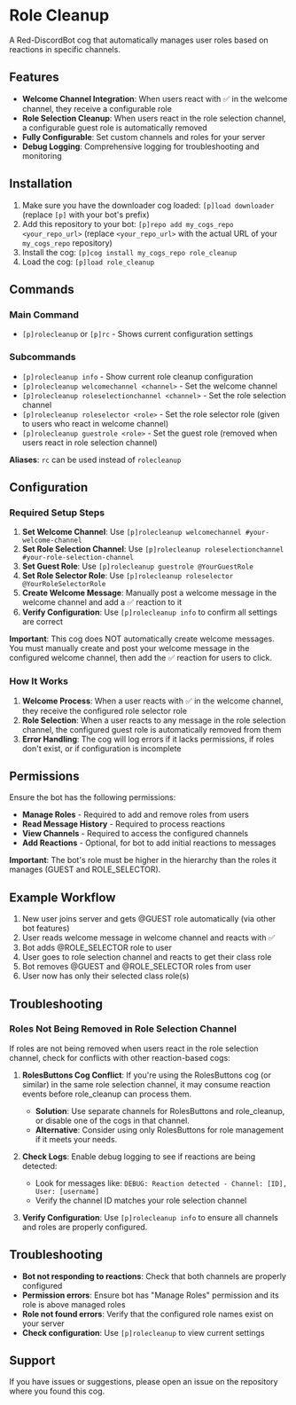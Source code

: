 # Role Cleanup

A Red-DiscordBot cog that automatically manages user roles based on reactions in specific channels.

## Features

- **Welcome Channel Integration**: When users react with ✅ in the welcome channel, they receive a configurable role
- **Role Selection Cleanup**: When users react in the role selection channel, a configurable guest role is automatically removed
- **Fully Configurable**: Set custom channels and roles for your server
- **Debug Logging**: Comprehensive logging for troubleshooting and monitoring

## Installation

1. Make sure you have the downloader cog loaded: `[p]load downloader` (replace `[p]` with your bot's prefix)
2. Add this repository to your bot: `[p]repo add my_cogs_repo <your_repo_url>` (replace `<your_repo_url>` with the actual URL of your `my_cogs_repo` repository)
3. Install the cog: `[p]cog install my_cogs_repo role_cleanup`
4. Load the cog: `[p]load role_cleanup`

## Commands

### Main Command
- `[p]rolecleanup` or `[p]rc` - Shows current configuration settings

### Subcommands
- `[p]rolecleanup info` - Show current role cleanup configuration
- `[p]rolecleanup welcomechannel <channel>` - Set the welcome channel
- `[p]rolecleanup roleselectionchannel <channel>` - Set the role selection channel
- `[p]rolecleanup roleselector <role>` - Set the role selector role (given to users who react in welcome channel)
- `[p]rolecleanup guestrole <role>` - Set the guest role (removed when users react in role selection channel)

**Aliases**: `rc` can be used instead of `rolecleanup`

## Configuration

### Required Setup Steps

1. **Set Welcome Channel**: Use `[p]rolecleanup welcomechannel #your-welcome-channel`
2. **Set Role Selection Channel**: Use `[p]rolecleanup roleselectionchannel #your-role-selection-channel`
3. **Set Guest Role**: Use `[p]rolecleanup guestrole @YourGuestRole`
4. **Set Role Selector Role**: Use `[p]rolecleanup roleselector @YourRoleSelectorRole`
5. **Create Welcome Message**: Manually post a welcome message in the welcome channel and add a ✅ reaction to it
6. **Verify Configuration**: Use `[p]rolecleanup info` to confirm all settings are correct

**Important**: This cog does NOT automatically create welcome messages. You must manually create and post your welcome message in the configured welcome channel, then add the ✅ reaction for users to click.

### How It Works

1. **Welcome Process**: When a user reacts with ✅ in the welcome channel, they receive the configured role selector role
2. **Role Selection**: When a user reacts to any message in the role selection channel, the configured guest role is automatically removed from them
3. **Error Handling**: The cog will log errors if it lacks permissions, if roles don't exist, or if configuration is incomplete

## Permissions

Ensure the bot has the following permissions:

- **Manage Roles** - Required to add and remove roles from users
- **Read Message History** - Required to process reactions
- **View Channels** - Required to access the configured channels
- **Add Reactions** - Optional, for bot to add initial reactions to messages

**Important**: The bot's role must be higher in the hierarchy than the roles it manages (GUEST and ROLE_SELECTOR).

## Example Workflow

1. New user joins server and gets @GUEST role automatically (via other bot features)
2. User reads welcome message in welcome channel and reacts with ✅
3. Bot adds @ROLE_SELECTOR role to user
4. User goes to role selection channel and reacts to get their class role
5. Bot removes @GUEST and @ROLE_SELECTOR roles from user
6. User now has only their selected class role(s)

## Troubleshooting

### Roles Not Being Removed in Role Selection Channel

If roles are not being removed when users react in the role selection channel, check for conflicts with other reaction-based cogs:

1. **RolesButtons Cog Conflict**: If you're using the RolesButtons cog (or similar) in the same role selection channel, it may consume reaction events before role_cleanup can process them.
   - **Solution**: Use separate channels for RolesButtons and role_cleanup, or disable one of the cogs in that channel.
   - **Alternative**: Consider using only RolesButtons for role management if it meets your needs.

2. **Check Logs**: Enable debug logging to see if reactions are being detected:
   - Look for messages like: `DEBUG: Reaction detected - Channel: [ID], User: [username]`
   - Verify the channel ID matches your role selection channel

3. **Verify Configuration**: Use `[p]rolecleanup info` to ensure all channels and roles are properly configured.

## Troubleshooting

- **Bot not responding to reactions**: Check that both channels are properly configured
- **Permission errors**: Ensure bot has "Manage Roles" permission and its role is above managed roles
- **Role not found errors**: Verify that the configured role names exist on your server
- **Check configuration**: Use `[p]rolecleanup` to view current settings

## Support

If you have issues or suggestions, please open an issue on the repository where you found this cog.